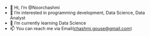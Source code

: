 - 👋 Hi, I’m @Noorchashmi
- 👀 I’m interested in programming development, Data Science, Data Analyst
- 🌱 I’m currently learning Data Science
- 📫 You can reach me via Email(chashmi.gouse@gmail.com)

<!---
Noorchashmi/Noorchashmi is a ✨ special ✨ repository because its `README.md` (this file) appears on your GitHub profile.
You can click the Preview link to take a look at your changes.
--->
